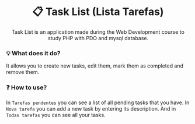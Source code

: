 <h1 align="center">📋 Task List (Lista Tarefas)</h1>

<p align="center">Task List is an application made during the Web Development course to study PHP with PDO and mysql database.</p>

### 💡 What does it do?
It allows you to create new tasks, edit them, mark them as completed and remove them.

### ❓ How to use?
In `Tarefas pendentes` you can see a list of all pending tasks that you have. In `Nova tarefa` you can add a new task by entering its description. And in `Todas tarefas` you can see all your tasks.
